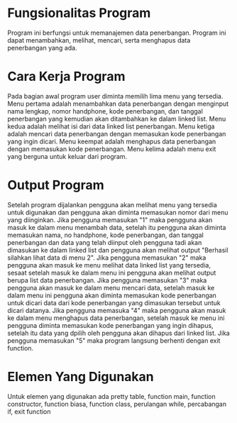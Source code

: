 # Fungsionalitas Program
Program ini berfungsi untuk memanajemen data penerbangan. Program ini dapat menambahkan, melihat, mencari, serta menghapus data penerbangan yang ada. 

# Cara Kerja Program
Pada bagian awal program user diminta memilih lima menu yang tersedia. Menu pertama adalah menambahkan data penerbangan dengan menginput nama lengkap, nomor handphone, kode penerbangan, dan tanggal penerbangan yang kemudian akan ditambahkan ke dalam linked list. Menu kedua adalah melihat isi dari data linked list penerbangan. Menu ketiga adalah mencari data penerbangan dengan memasukan kode penerbangan yang ingin dicari. Menu keempat adalah menghapus data penerbangan dengan memasukan kode penerbangan. Menu kelima adalah menu exit yang berguna untuk keluar dari program.

# Output Program
Setelah program dijalankan pengguna akan melihat menu yang tersedia untuk digunakan dan pengguna akan diminta memasukan nomor dari menu yang diinginkan. Jika pengguna memasukan "1" maka pengguna akan masuk ke dalam menu menambah data, setelah itu pengguna akan diminta memasukan nama, no handphone, kode penerbangan, dan tanggal penerbangan dan data yang telah diinput oleh pengguna tadi akan dimasukan ke dalam linked list dan pengguna akan melihat output "Berhasil silahkan lihat data di menu 2". Jika pengguna memasukan "2" maka pengguna akan masuk ke menu melihat data linked list yang tersedia, sesaat setelah masuk ke dalam menu ini pengguna akan melihat output berupa list data penerbangan. Jika pengguna memasukan "3" maka pengguna akan masuk ke dalam menu mencari data, setelah masuk ke dalam menu ini pengguna akan diminta memasukan kode penerbangan untuk dicari data dari kode penerbangan yang dimasukan tersebut untuk dicari datanya. Jika pengguna memasuka "4" maka pengguna akan  masuk ke dalam  menu menghapus data penerbangan, setelah masuk ke menu ini pengguna diminta memasukan kode penerbangan yang ingin dihapus, setelah itu data yang dpilih oleh pengguna akan dihapus dari linked list. Jika pengguna memasukan "5" maka program langsung berhenti dengan exit function.

# Elemen Yang Digunakan
Untuk elemen yang digunakan ada pretty table, function main, function constructor, function biasa, function class, perulangan while, percabangan if, exit function
